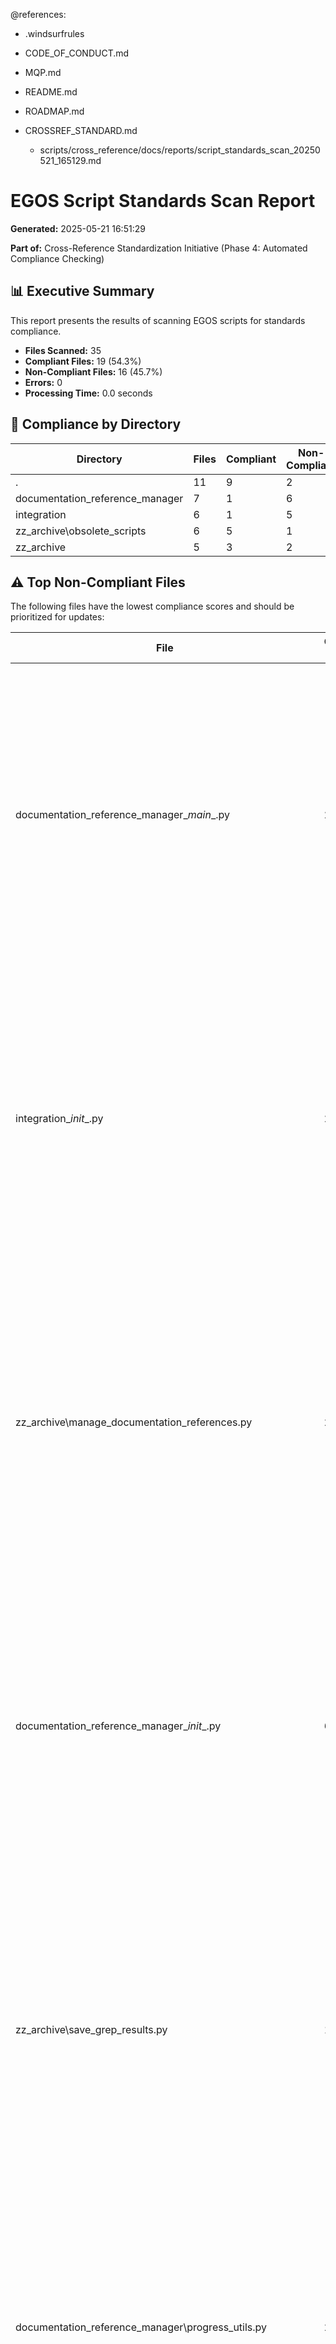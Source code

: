 @references:
- .windsurfrules
- CODE_OF_CONDUCT.md
- MQP.md
- README.md
- ROADMAP.md
- CROSSREF_STANDARD.md

  - scripts/cross_reference/docs/reports/script_standards_scan_20250521_165129.md

# EGOS Script Standards Scan Report

**Generated:** 2025-05-21 16:51:29

**Part of:** Cross-Reference Standardization Initiative (Phase 4: Automated Compliance Checking)

## 📊 Executive Summary

This report presents the results of scanning EGOS scripts for standards compliance.

- **Files Scanned:** 35
- **Compliant Files:** 19 (54.3%)
- **Non-Compliant Files:** 16 (45.7%)
- **Errors:** 0
- **Processing Time:** 0.0 seconds

## 📁 Compliance by Directory

| Directory | Files | Compliant | Non-Compliant | Compliance Rate |
|-----------|-------|-----------|---------------|----------------|
| . | 11 | 9 | 2 | 81.8% |
| documentation_reference_manager | 7 | 1 | 6 | 14.3% |
| integration | 6 | 1 | 5 | 16.7% |
| zz_archive\obsolete_scripts | 6 | 5 | 1 | 83.3% |
| zz_archive | 5 | 3 | 2 | 60.0% |

## ⚠️ Top Non-Compliant Files

The following files have the lowest compliance scores and should be prioritized for updates:

| File | Compliance Score | Missing Standards |
|------|-----------------|-------------------|
| documentation_reference_manager\__main__.py | 2.2% | Required imports: argparse, logging, pathlib, typing<br>Recommended imports: tqdm, colorama<br>Visual Elements: print_banner, ProgressTracker, Fore.CYAN, Fore.YELLOW, Fore.GREEN, Fore.RED, Fore.BLUE<br>Performance Patterns: batch_size, ThreadPoolExecutor, concurrent.futures, timeout, asyncio<br>Error Handling Patterns: try:, except Exception as e:, finally:, backup, dry_run<br>...and 4 more |
| integration\__init__.py | 2.2% | Required imports: argparse, logging, pathlib, typing<br>Recommended imports: tqdm, colorama<br>Visual Elements: print_banner, ProgressTracker, Fore.CYAN, Fore.YELLOW, Fore.GREEN, Fore.RED, Fore.BLUE<br>Performance Patterns: batch_size, ThreadPoolExecutor, concurrent.futures, timeout, asyncio<br>Error Handling Patterns: try:, except Exception as e:, finally:, backup, dry_run<br>...and 4 more |
| zz_archive\manage_documentation_references.py | 2.2% | Required imports: argparse, logging, pathlib, typing<br>Recommended imports: tqdm, colorama<br>Visual Elements: print_banner, ProgressTracker, Fore.CYAN, Fore.YELLOW, Fore.GREEN, Fore.RED, Fore.BLUE<br>Performance Patterns: batch_size, ThreadPoolExecutor, concurrent.futures, timeout, asyncio<br>Error Handling Patterns: try:, except Exception as e:, finally:, backup, dry_run<br>...and 4 more |
| documentation_reference_manager\__init__.py | 6.5% | Required imports: argparse, logging, typing<br>Recommended imports: tqdm, colorama<br>Visual Elements: print_banner, ProgressTracker, Fore.CYAN, Fore.YELLOW, Fore.GREEN, Fore.RED, Fore.BLUE<br>Performance Patterns: batch_size, ThreadPoolExecutor, concurrent.futures, timeout, asyncio<br>Error Handling Patterns: try:, except Exception as e:, finally:, backup, dry_run<br>...and 4 more |
| zz_archive\save_grep_results.py | 15.2% | Required imports: argparse, logging, pathlib<br>Recommended imports: tqdm, colorama<br>Visual Elements: print_banner, ProgressTracker, Fore.CYAN, Fore.YELLOW, Fore.GREEN, Fore.RED, Fore.BLUE<br>Performance Patterns: batch_size, ThreadPoolExecutor, concurrent.futures, timeout, asyncio<br>Error Handling Patterns: try:, except Exception as e:, finally:, backup, dry_run<br>...and 4 more |
| documentation_reference_manager\progress_utils.py | 21.7% | Required imports: argparse, logging, pathlib<br>Recommended imports: colorama<br>Visual Elements: print_banner, ProgressTracker, Fore.CYAN, Fore.YELLOW, Fore.GREEN, Fore.RED, Fore.BLUE<br>Performance Patterns: batch_size, ThreadPoolExecutor, concurrent.futures, timeout, asyncio<br>Error Handling Patterns: except Exception as e:, finally:, backup, dry_run<br>...and 3 more |
| execute_inventory_scan.py | 34.8% | Required imports: argparse<br>Recommended imports: tqdm, colorama<br>Visual Elements: print_banner, ProgressTracker, Fore.CYAN, Fore.YELLOW, Fore.GREEN, Fore.RED, Fore.BLUE<br>Performance Patterns: batch_size, ThreadPoolExecutor, concurrent.futures, timeout, asyncio<br>Error Handling Patterns: finally:, backup, dry_run<br>...and 4 more |
| inventory_consolidator.py | 34.8% | Required imports: argparse<br>Recommended imports: tqdm, colorama<br>Visual Elements: print_banner, ProgressTracker, Fore.CYAN, Fore.YELLOW, Fore.GREEN, Fore.RED, Fore.BLUE<br>Performance Patterns: batch_size, ThreadPoolExecutor, concurrent.futures, timeout, asyncio<br>Error Handling Patterns: finally:, backup, dry_run<br>...and 4 more |
| documentation_reference_manager\config_utils.py | 34.8% | Required imports: argparse<br>Recommended imports: tqdm, colorama<br>Visual Elements: print_banner, ProgressTracker, Fore.CYAN, Fore.YELLOW, Fore.GREEN, Fore.RED, Fore.BLUE<br>Performance Patterns: batch_size, ThreadPoolExecutor, concurrent.futures, timeout, asyncio<br>Error Handling Patterns: finally:, backup, dry_run<br>...and 4 more |
| documentation_reference_manager\checkpoint_utils.py | 37.0% | Required imports: argparse<br>Recommended imports: tqdm, colorama<br>Visual Elements: print_banner, ProgressTracker, Fore.CYAN, Fore.YELLOW, Fore.GREEN, Fore.RED, Fore.BLUE<br>Performance Patterns: batch_size, ThreadPoolExecutor, concurrent.futures, timeout, asyncio<br>Error Handling Patterns: finally:, backup, dry_run<br>...and 4 more |
| zz_archive\obsolete_scripts\cross_reference_validator_basic.py | 37.0% | Required imports: argparse<br>Recommended imports: tqdm, colorama<br>Visual Elements: print_banner, ProgressTracker, Fore.CYAN, Fore.YELLOW, Fore.GREEN, Fore.RED, Fore.BLUE<br>Performance Patterns: batch_size, ThreadPoolExecutor, concurrent.futures, timeout, asyncio<br>Error Handling Patterns: finally:, backup, dry_run<br>...and 4 more |
| integration\integration_manager.py | 41.3% | Required imports: argparse<br>Recommended imports: tqdm, colorama<br>Visual Elements: print_banner, ProgressTracker, Fore.CYAN, Fore.YELLOW, Fore.GREEN, Fore.RED, Fore.BLUE<br>Performance Patterns: batch_size, ThreadPoolExecutor, concurrent.futures, asyncio<br>Error Handling Patterns: finally:, backup, dry_run<br>...and 3 more |
| integration\ethik_validator.py | 43.5% | Required imports: argparse<br>Recommended imports: tqdm, colorama<br>Visual Elements: print_banner, ProgressTracker, Fore.CYAN, Fore.YELLOW, Fore.GREEN, Fore.RED, Fore.BLUE<br>Performance Patterns: batch_size, ThreadPoolExecutor, concurrent.futures, asyncio<br>Error Handling Patterns: finally:, backup, dry_run<br>...and 3 more |
| integration\koios_standards.py | 43.5% | Required imports: argparse<br>Recommended imports: tqdm, colorama<br>Visual Elements: print_banner, ProgressTracker, Fore.CYAN, Fore.YELLOW, Fore.GREEN, Fore.RED, Fore.BLUE<br>Performance Patterns: batch_size, ThreadPoolExecutor, concurrent.futures, asyncio<br>Error Handling Patterns: finally:, backup, dry_run<br>...and 3 more |
| integration\nexus_dependency.py | 43.5% | Required imports: argparse<br>Recommended imports: tqdm, colorama<br>Visual Elements: print_banner, ProgressTracker, Fore.CYAN, Fore.YELLOW, Fore.GREEN, Fore.RED, Fore.BLUE<br>Performance Patterns: batch_size, ThreadPoolExecutor, concurrent.futures, asyncio<br>Error Handling Patterns: finally:, backup, dry_run<br>...and 3 more |
| documentation_reference_manager\manager.py | 45.7% | Required imports: argparse<br>Recommended imports: tqdm, colorama<br>Visual Elements: print_banner, ProgressTracker, Fore.CYAN, Fore.YELLOW, Fore.GREEN, Fore.RED, Fore.BLUE<br>Performance Patterns: ThreadPoolExecutor, concurrent.futures, timeout, asyncio<br>Error Handling Patterns: finally:, backup<br>...and 3 more |

## ✅ Top Compliant Files

The following files have the highest compliance scores and can serve as examples:

| File | Compliance Score |
|------|------------------|
| script_standards_scanner.py | 100.0% |
| inject_standardized_references.py | 95.7% |
| purge_old_references.py | 93.5% |
| cross_reference_validator.py | 91.3% |
| optimized_reference_fixer.py | 89.1% |
| script_template_generator.py | 87.0% |
| zz_archive\obsolete_scripts\reference_fixer.py | 84.8% |
| docs_directory_fixer.py | 82.6% |
| cross_reference_visualizer.py | 71.7% |
| zz_archive\obsolete_scripts\file_reference_checker_ultra.py | 69.6% |

## 📈 Standards Compliance Breakdown

| Standard | Compliance Rate |
|----------|----------------|
| Code Structure Patterns | 80.0% |
| Configuration Patterns | 48.6% |
| Error Handling Patterns | 45.7% |
| Logging Patterns | 69.5% |
| Performance Patterns | 29.1% |
| Recommended Imports | 22.9% |
| Required Imports | 77.9% |
| User Experience Patterns | 42.1% |
| Visual Elements | 21.6% |

## 🚀 Next Steps

1. **Update non-compliant scripts** starting with the lowest compliance scores
2. **Use the script template generator** to create new scripts with pre-applied standards
3. **Add script standards compliance checks** to the CI/CD pipeline
4. **Re-run this scan periodically** to track progress



✧༺❀༻∞ EGOS ∞༺❀༻✧